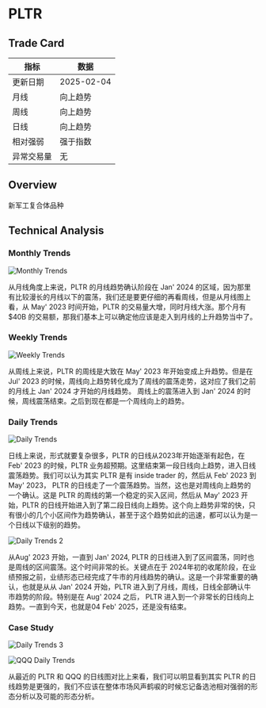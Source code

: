 # PLTR

## Trade Card

| 指标       | 数据       |
|------------|------------|
| 更新日期   | 2025-02-04 |
| 月线       | 向上趋势   |
| 周线       | 向上趋势   |
| 日线       | 向上趋势   |
| 相对强弱   | 强于指数   |
| 异常交易量 | 无         |

## Overview

新军工复合体品种

## Technical Analysis

### Monthly Trends

![Monthly Trends](https://www.tradingview.com/x/p0GVthVk/)

从月线角度上来说，PLTR 的月线趋势确认阶段在 Jan' 2024 的区域，因为那里有比较漫长的月线以下的震荡，我们还是要更仔细的再看周线，但是从月线图上看，从 May' 2023 时间开始，PLTR 的交易量大增，同时月线大涨。那个月有 $40B 的交易额，那我们基本上可以确定他应该是走入到月线的上升趋势当中了。

### Weekly Trends

![Weekly Trends](https://www.tradingview.com/x/i00FeG9K/)

从周线上来说，PLTR 的周线是大致在 May' 2023 年开始变成上升趋势。但是在 Jul' 2023 的时候，周线向上趋势转化成为了周线的震荡走势，这对应了我们之前的月线上 Jan' 2024 才开始的月线趋势。 周线上的震荡进入到 Jan' 2024 的时候，周线震荡结束。之后到现在都是一个周线向上的趋势。


### Daily Trends

![Daily Trends](https://www.tradingview.com/x/xAVYxhXE/)

日线上来说，形式就要复杂很多，PLTR 的日线从2023年开始逐渐有起色，在 Feb' 2023 的时候，PLTR 业务超预期。这里结束第一段日线向上趋势，进入日线震荡趋势。我们可以认为其实 PLTR 是有 inside trader 的，然后从 Feb' 2023 到 May' 2023， PLTR 的日线走了一个震荡趋势。当然，这也是对周线向上趋势的一个确认。这是 PLTR 的周线的第一个稳定的买入区间，然后从 May' 2023 开始，PLTR 的日线开始进入到了第二段日线向上趋势。这个向上趋势非常的快，只有很小的几个小区间作为趋势确认，甚至于这个趋势如此的迅速，都可以认为是一个日线以下级别的趋势。

![Daily Trends 2](https://www.tradingview.com/x/rZlxuCS9/)

从Aug' 2023 开始，一直到 Jan' 2024, PLTR 的日线进入到了区间震荡，同时也是周线的区间震荡。这个时间非常的长。关键点在于 2024年初的收尾阶段，在业绩预报之前，业绩形态已经完成了牛市的月线趋势的确认。这是一个非常重要的确认，也就是从从 Jan' 2024 开始，PLTR 进入到了月线，周线，日线全部确认牛市趋势的阶段。特别是在 Aug' 2024 之后， PLTR 进入到一个非常长的日线向上趋势。一直到今天，也就是04 Feb' 2025，还是没有结束。



### Case Study

![Daily Trends 3](https://www.tradingview.com/x/crXscl2l/)

![QQQ Daily Trends](https://www.tradingview.com/x/OKSwYR4o/)

从最近的 PLTR 和 QQQ 的日线图对比上来看，我们可以明显看到其实 PLTR 的日线趋势是更强的，我们不应该在整体市场风声鹤唳的时候忘记备选池相对强弱的形态分析以及可能的形态分析。



